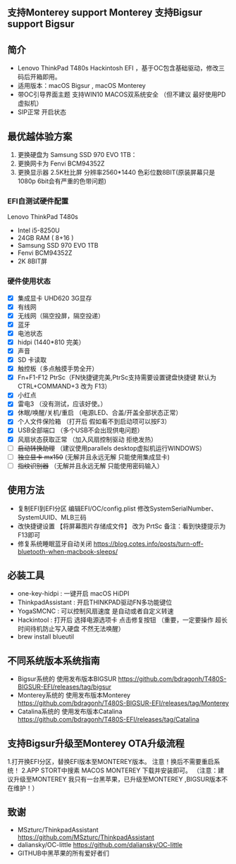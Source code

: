 ## 支持Monterey  support Monterey  支持Bigsur  support Bigsur

## 简介

- Lenovo ThinkPad T480s Hackintosh EFI ，基于OC包含基础驱动，修改三码后开箱即用。
- 适用版本：macOS Bigsur  , macOS Monterey
- 带OC引导界面主题   支持WIN10 MACOS双系统安全 （但不建议 最好使用PD虚拟机）
- SIP正常 开启状态

## 最优越体验方案

1. 更换硬盘为 Samsung SSD 970 EVO 1TB：
2. 更换网卡为 Fenvi BCM94352Z
3. 更换显示器 2.5K杜比屏 分辨率2560*1440 色彩位数8BIT(原装屏幕只是1080p 6bit会有严重的色带问题)


### EFI自测试硬件配置

Lenovo ThinkPad T480s

- Intel i5-8250U
- 24GB RAM ( 8+16 )
- Samsung SSD 970 EVO 1TB
- Fenvi BCM94352Z
- 2K 8BIT屏

### 硬件使用状态

* [x] 集成显卡 UHD620 3G显存
* [x] 有线网
* [x] 无线网（隔空投屏，隔空投递）
* [x] 蓝牙 
* [x] 电池状态 
* [x] hidpi (1440*810 完美）
* [x] 声音
* [x] SD 卡读取
* [x] 触控板（多点触摸手势全开）
* [x] Fn+F1-F12 PtrSc（FN快捷键完美,PtrSc支持需要设置键盘快捷键 默认为CTRL+COMMAND+3 改为 F13）
* [x] 小红点
* [x] 雷电3 （没有测试，应该好使。）
* [x] 休眠/唤醒/关机/重启 （电源LED、合盖/开盖全部状态正常）
* [x] 个人文件保险箱 （打开后 假如看不到启动项可以按F3）
* [x] USB全部端口 （多个USB不会出现供电问题）
* [x] 风扇状态获取正常 （加入风扇控制驱动 拒绝发热）
* [ ] ~~启动转换助理~~ （建议使用parallels desktop虚拟机运行WINDOWS）
* [ ] ~~独立显卡 mx150~~ (无解并且永远无解 只能使用集成显卡)
* [ ] ~~指纹识别器~~ （无解并且永远无解 只能使用密码输入）

## 使用方法

- 复制EFI到EFI分区 编辑EFI/OC/config.plist 修改SystemSerialNumber、SystemUUID、MLB三码
- 改快捷键设置  【将屏幕图片存储成文件】 改为 PrtSc 备注：看到快捷提示为F13即可 
- 修复系统睡眠蓝牙自动关闭 https://blog.cotes.info/posts/turn-off-bluetooth-when-macbook-sleeps/

## 必装工具 

- one-key-hidpi : 一键开启 macOS HiDPI
- ThinkpadAssistant : 开启THINKPAD驱动FN多功能键位
- YogaSMCNC : 可以控制风扇速度 是自动或者自定义转速
- Hackintool : 打开后 选择电源选项卡 点击修复按钮 （重要，一定要操作 超长时间待机防止写入硬盘 不然无法唤醒）
- brew install blueutil 

## 不同系统版本系统指南

- Bigsur系统的 使用发布版本BIGSUR https://github.com/bdragonh/T480S-BIGSUR-EFI/releases/tag/bigsur
- Monterey系统的 使用发布版本Monterey https://github.com/bdragonh/T480S-BIGSUR-EFI/releases/tag/Monterey
- Catalina系统的 使用发布版本Catalina https://github.com/bdragonh/T480S-EFI/releases/tag/Catalina

## 支持Bigsur升级至Monterey OTA升级流程

1.打开换EFI分区，替换EFI版本至MONTEREY版本。 注意！换后不需要重启系统！
2.APP STORT中搜素 MACOS MONTEREY 下载并安装即可。
（注意：建议升级至MONTEREY 我只有一台黑苹果，已升级至MONTEREY ,BIGSUR版本不在维护！）

## 致谢

- MSzturc/ThinkpadAssistant https://github.com/MSzturc/ThinkpadAssistant
- daliansky/OC-little https://github.com/daliansky/OC-little
- GITHUB中黑苹果的所有爱好者们
